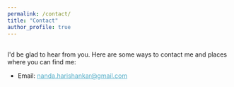 ```yaml
---
permalink: /contact/
title: "Contact"
author_profile: true
---
```

<br>
<style>
  a { color: #52ADC8; }
</style>
I'd be glad to hear from you. Here are some ways to contact me and places where you can find me:

* Email: <a href="mailto:nanda.harishankar@gmail.com">nanda.harishankar@gmail.com</a>
